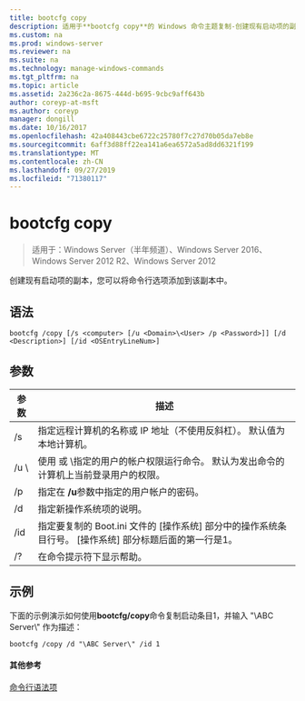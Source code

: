 ```yaml
---
title: bootcfg copy
description: 适用于**bootcfg copy**的 Windows 命令主题复制-创建现有启动项的副本，您可以将命令行选项添加到该副本中。
ms.custom: na
ms.prod: windows-server
ms.reviewer: na
ms.suite: na
ms.technology: manage-windows-commands
ms.tgt_pltfrm: na
ms.topic: article
ms.assetid: 2a236c2a-8675-444d-b695-9cbc9aff643b
author: coreyp-at-msft
ms.author: coreyp
manager: dongill
ms.date: 10/16/2017
ms.openlocfilehash: 42a408443cbe6722c25780f7c27d70b05da7eb8e
ms.sourcegitcommit: 6aff3d88ff22ea141a6ea6572a5ad8dd6321f199
ms.translationtype: MT
ms.contentlocale: zh-CN
ms.lasthandoff: 09/27/2019
ms.locfileid: "71380117"
---
```

# <a name="bootcfg-copy"></a>bootcfg copy

>适用于：Windows Server（半年频道）、Windows Server 2016、Windows Server 2012 R2、Windows Server 2012

创建现有启动项的副本，您可以将命令行选项添加到该副本中。

## <a name="syntax"></a>语法
```
bootcfg /copy [/s <computer> [/u <Domain>\<User> /p <Password>]] [/d <Description>] [/id <OSEntryLineNum>]
```
## <a name="parameters"></a>参数

|      参数       |                                                                                             描述                                                                                             |
|----------------------|-----------------------------------------------------------------------------------------------------------------------------------------------------------------------------------------------------|
|    /s <computer>     |                                         指定远程计算机的名称或 IP 地址（不使用反斜杠）。 默认值为本地计算机。                                          |
| /u <Domain>\\<User>  | 使用 <User>或 <Domain>\\<User>指定的用户的帐户权限运行命令。 默认为发出命令的计算机上当前登录用户的权限。 |
|    /p <Password>     |                                                        指定在 **/u**参数中指定的用户帐户的密码。                                                        |
|   /d <Description>   |                                                                    指定新操作系统项的说明。                                                                    |
| /id <OSEntryLineNum> |         指定要复制的 Boot.ini 文件的 [操作系统] 部分中的操作系统条目行号。 [操作系统] 部分标题后面的第一行是1。         |
|          /?          |                                                                                在命令提示符下显示帮助。                                                                                 |

## <a name="BKMK_examples"></a>示例
下面的示例演示如何使用**bootcfg/copy**命令复制启动条目1，并输入 "\ABC Server\\" 作为描述：
```
bootcfg /copy /d "\ABC Server\" /id 1
```
#### <a name="additional-references"></a>其他参考
[命令行语法项](command-line-syntax-key.md)
